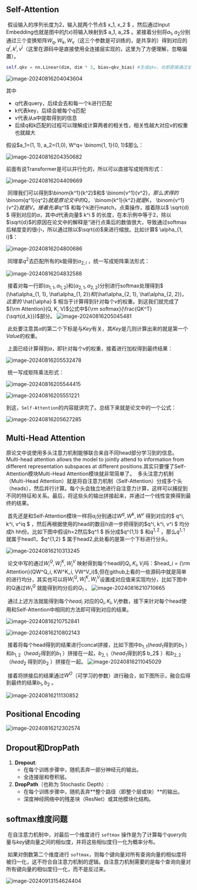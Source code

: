 ## Self-Attention

​	假设输入的序列长度为2，输入就两个节点$ x_1, x_2 $ ，然后通过Input Embedding也就是图中的$f(x)$将输入映射到$ a_1, a_2$ 。紧接着分别将$a_1, a_2$分别通过三个变换矩阵$W_q, W_k, W_v$（这三个参数是可训练的，是共享的）得到对应的$q^i, k^i, v^i$（这里在源码中是直接使用全连接层实现的，这里为了方便理解，忽略偏置）。

```python
self.qkv = nn.Linear(dim, dim * 3, bias=qkv_bias) #生成qkv，也即直接通过全连接层的训练得到qkv，并非通过x乘以一个矩阵的方式(这种应该为理论)
```



![image-20240816204043604](images/image-20240816204043604.png)

其中

- q代表query，后续会去和每一个k进行匹配
- k代表key，后续会被每个q匹配
- v代表从a中提取得到的信息
- 后续q和k匹配的过程可以理解成计算两者的相关性，相关性越大对应v的权重也就越大

假设$a_1=(1, 1), a_2=(1,0), W^q= \binom{1, 1}{0, 1}$那么：

![image-20240816204350682](images/image-20240816204350682.png)

前面有说Transformer是可以并行化的，所以可以直接写成矩阵形式：

![image-20240816204409669](images/image-20240816204409669.png)

​	同理我们可以得到$\binom{k^1}{k^2}$和$ \binom{v^1}{v^2}$，那么求得的$\binom{q^1}{q^2}$就是原论文中的$Q$，$ \binom{k^1}{k^2}$就是$K$，$ \binom{v^1}{v^2}$就是V。接着先拿$q^1$ 和每个k进行match，点乘操作，接着除以$ \sqrt{d} 
$ 得到对应的$\alpha$，其中$d$代表向量$ k^i
$ 的长度，在本示例中等于2，除以$\sqrt{d}$的原因在论文中的解释是“进行点乘后的数值很大，导致通过softmax后梯度变的很小，所以通过除以$\sqrt{d}$来进行缩放。比如计算$ \alpha_{1, i}$：

![image-20240816204800686](images/image-20240816204800686.png)

​	同理拿$q^2$去匹配所有的k能得到$\alpha_{2, i}$ ，统一写成矩阵乘法形式：

![image-20240816204832588](images/image-20240816204832588.png)

​	接着对每一行即$(\alpha_{1, 1}, \alpha_{1, 2})$和$(\alpha_{2, 1}, \alpha_{2, 2})$分别进行softmax处理得到$ (\hat\alpha_{1, 1}, \hat\alpha_{1, 2})$和$(\hat\alpha_{2, 1}, \hat\alpha_{2, 2})$，这里的$ \hat{\alpha} $ 相当于计算得到针对每个$v$的权重。到这我们就完成了${\rm Attention}(Q, K, V)$公式中${\rm softmax}(\frac{QK^T}{\sqrt{d_k}})$部分。
![image-20240816205045481](images/image-20240816205045481.png)

​	此处要注意其$α$的第二个下标是与$Key$有关，其$Key$是几则计算出来的就是第一个$Value$的权重。

​	上面已经计算得到$\alpha$，即针对每个$v$的权重，接着进行加权得到最终结果：

![image-20240816205532478](images/image-20240816205532478.png)

​	统一写成矩阵乘法形式：

![image-20240816205544415](images/image-20240816205544415.png)

![image-20240816205551221](images/image-20240816205551221.png)

​	到这，`Self-Attention`的内容就讲完了。总结下来就是论文中的一个公式：

![image-20240816205627285](images/image-20240816205627285.png)

## Multi-Head Attention

​	原论文中说使用多头注意力机制能够联合来自不同head部分学习到的信息。Multi-head attention allows the model to jointly attend to information from different representation subspaces at different positions.其实只要懂了Self-Attention模块Multi-Head Attention模块就非常简单了。
​	多头注意力机制（Multi-Head Attention）就是将自注意力机制（Self-Attention）分成多个头（heads），然后并行计算。每个头会独立地进行自注意力计算，这样可以捕捉到不同的特征和关系。最后，将这些头的输出拼接起来，并通过一个线性变换得到最终的结果。

​	首先还是和Self-Attention模块一样将$a_i$分别通过$W^q, W^k, W^v$ 得到对应的$ q^i, k^i, v^iq
$ ，然后再根据使用的head的数目$h$进一步把得到的$q^i, k^i, v^i
$ 均分成h hh份。比如下图中假设h=2然后$q^1
$ 拆分成$q^{1,1}
$ 和$q^{1,2}$ ，那么$q^{1,1}$ 就属于head1，$q^{1,2}
$ 属于head2,此处看的是第一个下标进行分头。

![image-20240816210313245](images/image-20240816210313245.png)

​	论文中写的通过$W^Q_i, W^K_i, W^V_i$ 映射得到每个head的$Q_i, K_i, V_i$吗：$head_i = {\rm Attention}(QW^Q_i, KW^K_i, VW^V_i)$,但在github上看的一些源码中就是简单的进行均分，其实也可以将$W^Q_i, W^K_i, W^V_i$设置成对应值来实现均分，比如下图中的Q通过$W^Q_1$ 就能得到均分后的$Q_1$ 。
![image-20240816210710665](images/image-20240816210710665.png)

​	通过上述方法就能得到每个$head_i$ 对应的$Q_i, K_i, V_i$参数，接下来针对每个head使用和Self-Attention中相同的方法即可得到对应的结果。

![image-20240816210752841](images/image-20240816210752841.png)

![image-20240816210802143](images/image-20240816210802143.png)

​	接着将每个head得到的结果进行concat拼接，比如下图中$b_{1,1}$($head_1$得到的$b_1$ ）和$b_{1,2}$（$head_2$得到的$b_1$ ）拼接在一起，$b_{2,1}$（$head_1$得到的$ b_2$ ）和$b_{2,2}$（$head_2$ 得到的$b_2$ ）拼接在一起。
![image-20240816211045029](images/image-20240816211045029.png)

​	接着将拼接后的结果通过$W^O$（可学习的参数）进行融合，如下图所示，融合后得到最终的结果$b_1, b_2$ 。

![image-20240816211130852](images/image-20240816211130852.png)

## Positional Encoding

![image-20240816212302574](images/image-20240816212302574.png)

## Dropout和DropPath

1. **Dropout**:
   - 在每个训练步骤中，随机丢弃一部分神经元的输出。
   - 全连接层和卷积层。
2. **DropPath**（也称为 Stochastic Depth）:
   - 在每个训练步骤中，随机丢弃**整个路径（即整个层或块）**的输出。
   - 深度神经网络中的残差块（ResNet）或其他模块化结构。

## softmax维度问题

​	在自注意力机制中，对最后一个维度进行 `softmax` 操作是为了计算每个$query$向量与$key$键向量之间的相似度，并将这些相似度归一化为概率分布。

​	如果对倒数第二个维度进行 `softmax`，则每个键向量对所有查询向量的相似度将被归一化，这不符合自注意力机制的逻辑。自注意力机制需要的是每个查询向量对所有键向量的相似度归一化，而不是反过来。

![image-20240913154624404](images/image-20240913154624404.png)